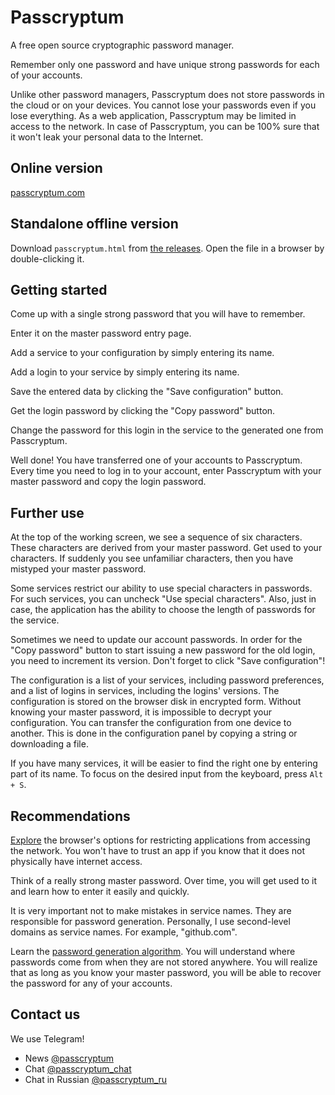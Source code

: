 # Passcryptum

A free open source cryptographic password manager.

Remember only one password
and have unique strong passwords for each of your accounts.

Unlike other password managers, Passcryptum does not store passwords
in the cloud or on your devices.
You cannot lose your passwords even if you lose everything.
As a web application, Passcryptum may be limited in access to the network.
In case of Passcryptum, you can be 100% sure that it won't leak your personal
data to the Internet.

## Online version

[passcryptum.com](https://passcryptum.com)

## Standalone offline version

Download `passcryptum.html` from
[the releases](https://github.com/nelkor/passcryptum/releases).
Open the file in a browser by double-clicking it.

## Getting started

Come up with a single strong password that you will have to remember.

Enter it on the master password entry page.

Add a service to your configuration by simply entering its name.

Add a login to your service by simply entering its name.

Save the entered data by clicking the "Save configuration" button.

Get the login password by clicking the "Copy password" button.

Change the password for this login in the service
to the generated one from Passcryptum.

Well done! You have transferred one of your accounts to Passcryptum.
Every time you need to log in to your account, enter Passcryptum with
your master password and copy the login password.

## Further use

At the top of the working screen, we see a sequence of six characters.
These characters are derived from your master password. Get used to your
characters. If suddenly you see unfamiliar characters,
then you have mistyped your master password.

Some services restrict our ability to use special characters in passwords. For
such services, you can uncheck "Use special characters". Also, just in case, the
application has the ability to choose the length of passwords for the service.

Sometimes we need to update our account passwords. In order for the
"Copy password" button to start issuing a new password for the old login,
you need to increment its version. Don't forget to click "Save configuration"!

The configuration is a list of your services, including password preferences,
and a list of logins in services, including the logins' versions.
The configuration is stored on the browser disk in encrypted form. Without
knowing your master password, it is impossible to decrypt your configuration.
You can transfer the configuration from one device to another. This is done in
the configuration panel by copying a string or downloading a file.

If you have many services, it will be easier to find the right one by entering
part of its name. To focus on the desired input from the keyboard,
press `Alt + S`.

## Recommendations

[Explore](https://developer.chrome.com/docs/devtools/network)
the browser's options for restricting applications from accessing the network.
You won't have to trust an app
if you know that it does not physically have internet access.

Think of a really strong master password. Over time, you will get used to it
and learn how to enter it easily and quickly.

It is very important not to make mistakes in service names. They are responsible
for password generation. Personally, I use second-level domains as service
names. For example, "github.com".

Learn the
[password generation algorithm](https://github.com/nelkor/passcryptum/blob/main/docs/en/password-generation-algorithm.md).
You will understand where passwords come from when they are not stored anywhere.
You will realize that as long as you know your master password, you will be able
to recover the password for any of your accounts.

## Contact us

We use Telegram!

- News [@passcryptum](https://t.me/passcryptum)
- Chat [@passcryptum_chat](https://t.me/passcryptum_chat)
- Chat in Russian [@passcryptum_ru](https://t.me/passcryptum_ru)
